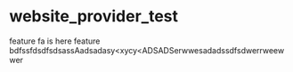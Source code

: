 # website_provider_test
feature fa is here
feature bdfssfdsdfsdsassAadsadasy<xycy<ADSADSerwwesadadssdfsdwerrweewwer